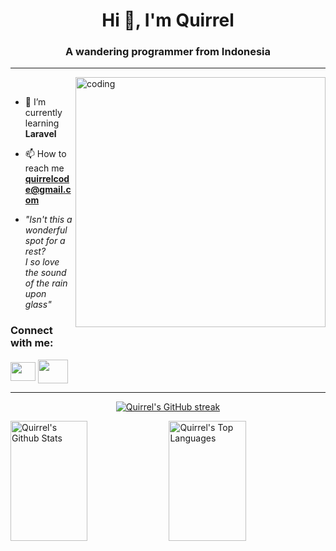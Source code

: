 <h1 align="center">Hi 👋, I'm Quirrel</h1>
<h3 align="center">A wandering programmer from Indonesia</h3>
<hr>
<img align="right" alt="coding" width="400" src="https://64.media.tumblr.com/f445a549b493120cac18da3630e24e0b/tumblr_oyjnm18Dta1vz51c1o1_500.gifv"

<p align="left"><br></p>

- 🌱 I’m currently learning **Laravel**

- 📫 How to reach me **quirrelcode@gmail.com**

- *"Isn't this a wonderful spot for a rest? <br> I so love the sound of the rain upon glass"*

<h3 align="left">Connect with me:</h3>
<p align="left">
<a href="https://www.instagram.com/notquirrel" target="blank"><img align="center" src="https://raw.githubusercontent.com/rahuldkjain/github-profile-readme-generator/master/src/images/icons/Social/instagram.svg" height="30" width="40" /></a>
<a href="https://discord.com/users/691797362452201503" target="blank"><img align="center" src="https://raw.githubusercontent.com/rahuldkjain/github-profile-readme-generator/master/src/images/icons/Social/discord.svg" height="38" width="48" /></a> 
</p>

<hr>

<p align="center">
  <a href="https://github.com/notquirrel">
    <img src="https://github-readme-streak-stats.herokuapp.com/?user=notquirrel&theme=radical&border=7F3FBF&background=0D1117" alt="Quirrel's GitHub streak"/>
  </a>
</p>

<a>
  <a href="https://github.com/notquirrel"><img alt="Quirrel's Github Stats" src="https://denvercoder1-github-readme-stats.vercel.app/api?username=notquirrel&show_icons=true&count_private=true&theme=react&border_color=7F3FBF&bg_color=0D1117&title_color=F85D7F&icon_color=F8D866" height="192px" width="49.5%"/></a>
  <a href="https://github.com/notquirrel"><img alt="Quirrel's Top Languages" src="https://denvercoder1-github-readme-stats.vercel.app/api/top-langs/?username=notquirrel&langs_count=8&layout=compact&theme=react&border_color=7F3FBF&bg_color=0D1117&title_color=F85D7F&icon_color=F8D866" height="192px" width="49.5%"/></a>
  <br>
</a>
